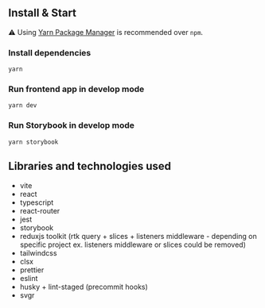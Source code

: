 ## Install & Start

⚠️ Using [Yarn Package Manager](https://yarnpkg.com) is recommended over `npm`.

### Install dependencies

```shell
yarn
```

### Run frontend app in develop mode

```shell
yarn dev
```

### Run Storybook in develop mode

```shell
yarn storybook
```

## Libraries and technologies used

- vite
- react
- typescript
- react-router
- jest
- storybook
- reduxjs toolkit (rtk query + slices + listeners middleware - depending on specific project ex. listeners middleware or slices could be removed)
- tailwindcss
- clsx
- prettier
- eslint
- husky + lint-staged (precommit hooks)
- svgr
